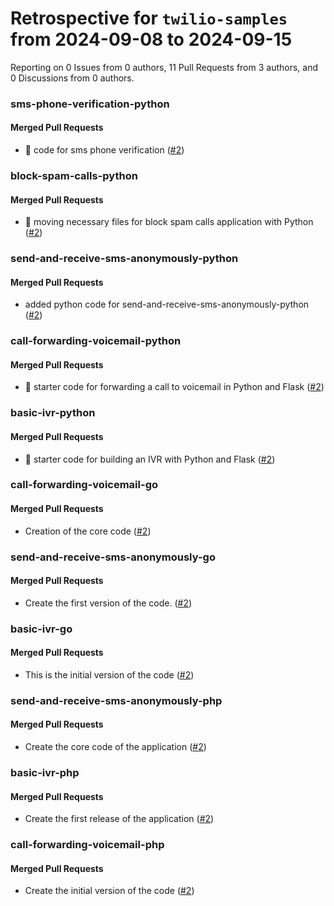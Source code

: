 # Retrospective for `twilio-samples` from 2024-09-08 to 2024-09-15

Reporting on 0 Issues from 0 authors, 11 Pull Requests from 3 authors, and 0 Discussions from 0 authors.


### sms-phone-verification-python

#### Merged Pull Requests

- 🔀 code for sms phone verification  ([#2](https://github.com/twilio-samples/sms-phone-verification-python/pull/2))

### block-spam-calls-python

#### Merged Pull Requests

- 🚚 moving necessary files for block spam calls application with Python ([#2](https://github.com/twilio-samples/block-spam-calls-python/pull/2))

### send-and-receive-sms-anonymously-python

#### Merged Pull Requests

- added python code for send-and-receive-sms-anonymously-python  ([#2](https://github.com/twilio-samples/send-and-receive-sms-anonymously-python/pull/2))

### call-forwarding-voicemail-python

#### Merged Pull Requests

-  🎉 starter code for forwarding a call to voicemail in Python and Flask ([#2](https://github.com/twilio-samples/call-forwarding-voicemail-python/pull/2))

### basic-ivr-python

#### Merged Pull Requests

- 🎉 starter code for building an IVR with Python and Flask ([#2](https://github.com/twilio-samples/basic-ivr-python/pull/2))

### call-forwarding-voicemail-go

#### Merged Pull Requests

- Creation of the core code ([#2](https://github.com/twilio-samples/call-forwarding-voicemail-go/pull/2))

### send-and-receive-sms-anonymously-go

#### Merged Pull Requests

- Create the first version of the code. ([#2](https://github.com/twilio-samples/send-and-receive-sms-anonymously-go/pull/2))

### basic-ivr-go

#### Merged Pull Requests

- This is the initial version of the code ([#2](https://github.com/twilio-samples/basic-ivr-go/pull/2))

### send-and-receive-sms-anonymously-php

#### Merged Pull Requests

- Create the core code of the application ([#2](https://github.com/twilio-samples/send-and-receive-sms-anonymously-php/pull/2))

### basic-ivr-php

#### Merged Pull Requests

- Create the first release of the application ([#2](https://github.com/twilio-samples/basic-ivr-php/pull/2))

### call-forwarding-voicemail-php

#### Merged Pull Requests

- Create the initial version of the code ([#2](https://github.com/twilio-samples/call-forwarding-voicemail-php/pull/2))